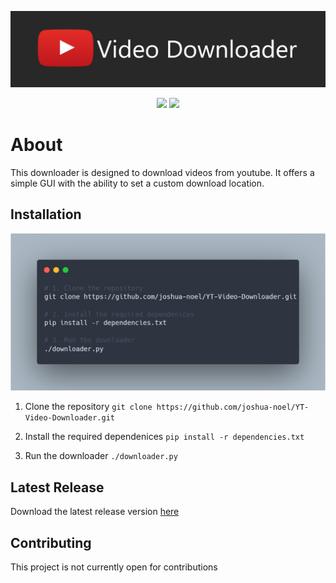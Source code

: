<p align="center">
  <img src="https://github.com/joshua-noel/YT-Video-Downloader/blob/main/banner.png">
</p>

<p align="center">
  <img src="https://img.shields.io/github/license/joshua-noel/YT-Video-Downloader">
  <img src="https://img.shields.io/github/v/release/joshua-noel/YT-Video-Downloader">
</p>

# About
This downloader is designed to download videos from youtube. It offers a simple GUI with the ability to set a custom download location.

## Installation

![alt text](https://github.com/joshua-noel/YT-Video-Downloader/blob/main/carbon.png?raw=true)

1. Clone the repository
`git clone https://github.com/joshua-noel/YT-Video-Downloader.git`

2. Install the required dependenices
`pip install -r dependencies.txt`

3. Run the downloader
`./downloader.py`

## Latest Release
Download the latest release version [here](https://github.com/joshua-noel/YT-Video-Downloader/releases/tag/v0.4-Public)

## Contributing
This project is not currently open for contributions
